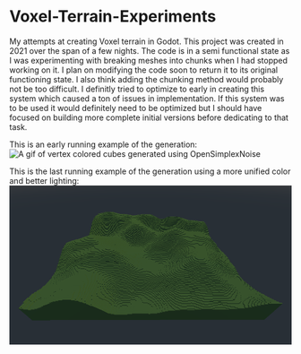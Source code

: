 # Voxel-Terrain-Experiments
My attempts at creating Voxel terrain in Godot. This project was created in 2021 over the span of a few nights. The code is in a semi functional state as I was experimenting with breaking meshes into chunks when I had stopped working on it. I plan on modifying the code soon to return it to its original functioning state. I also think adding the chunking method would probably not be too difficult. I definitly tried to optimize to early in creating this system which caused a ton of issues in implementation. If this system was to be used it would definitely need to be optimized but I should have focused on building more complete initial versions before dedicating to that task.

This is an early running example of the generation:
![A gif of vertex colored cubes generated using OpenSimplexNoise](https://github.com/Rissuvius/Voxel-Terrain-Experiments/blob/main/Landscape3.gif)

This is the last running example of the generation using a more unified color and better lighting:
![This is the last running example of the generation using a more unified color and better lighting](https://github.com/Rissuvius/Voxel-Terrain-Experiments/blob/main/Lighting.gif)

